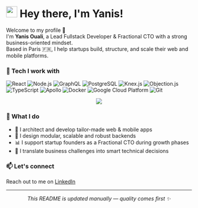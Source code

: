 <h1><img src="https://emojis.slackmojis.com/emojis/images/1531849430/4246/blob-sunglasses.gif?1531849430" width="30"/> Hey there, I'm Yanis!</h1>

<p>Welcome to my profile 👋</br>
I'm <b>Yanis Ouali</b>, a Lead Fullstack Developer & Fractional CTO with a strong business-oriented mindset.</br>
Based in Paris 🇫🇷, I help startups build, structure, and scale their web and mobile platforms.</p>

<h3>🧠 Tech I work with</h3>

<p>
  <img alt="React" src="https://img.shields.io/badge/-React-45b8d8?style=flat-square&logo=react&logoColor=white" />
  <img alt="Node.js" src="https://img.shields.io/badge/-Node.js-43853d?style=flat-square&logo=Node.js&logoColor=white" />
  <img alt="GraphQL" src="https://img.shields.io/badge/-GraphQL-E10098?style=flat-square&logo=graphql&logoColor=white" />
  <img alt="PostgreSQL" src="https://img.shields.io/badge/-PostgreSQL-336791?style=flat-square&logo=postgresql&logoColor=white" />
  <img alt="Knex.js" src="https://img.shields.io/badge/-Knex.js-6B4C35?style=flat-square" />
  <img alt="Objection.js" src="https://img.shields.io/badge/-Objection.js-7B3F00?style=flat-square" />
  <img alt="TypeScript" src="https://img.shields.io/badge/-TypeScript-007ACC?style=flat-square&logo=typescript&logoColor=white" />
  <img alt="Apollo" src="https://img.shields.io/badge/-Apollo%20GraphQL-311C87?style=flat-square&logo=apollo-graphql&logoColor=white" />
  <img alt="Docker" src="https://img.shields.io/badge/-Docker-46a2f1?style=flat-square&logo=docker&logoColor=white" />
  <img alt="Google Cloud Platform" src="https://img.shields.io/badge/-Google_Cloud_Platform-1a73e8?style=flat-square&logo=google-cloud&logoColor=white" />
  <img alt="Git" src="https://img.shields.io/badge/-Git-F05032?style=flat-square&logo=git&logoColor=white" />
</p>

<p align="center">
  <img src="https://github-profile-trophy.vercel.app/?username=corolanvirus&theme=flat&column=6" />
</p>



<h3>🚀 What I do</h3>
<ul>
  <li>📱 I architect and develop tailor-made web & mobile apps</li>
  <li>🧩 I design modular, scalable and robust backends</li>
  <li>📊 I support startup founders as a Fractional CTO during growth phases</li>
  <li>💬 I translate business challenges into smart technical decisions</li>
</ul>

<h3>📫 Let's connect</h3>
<p>Reach out to me on <a href="https://www.linkedin.com/in/yanis-ouali-a10a0119b/">LinkedIn</a></p>

---

<p align="center"><i>This README is updated manually — quality comes first ✨</i></p>
